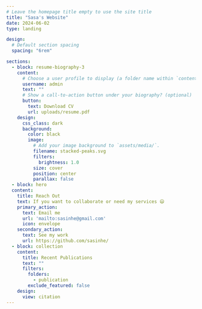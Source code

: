 ```yaml
---
# Leave the homepage title empty to use the site title
title: "Sasa's Website"
date: 2024-06-02
type: landing

design:
  # Default section spacing
  spacing: "6rem"

sections:
  - block: resume-biography-3
    content:
      # Choose a user profile to display (a folder name within `content/authors/`)
      username: admin
      text: ""
      # Show a call-to-action button under your biography? (optional)
      button:
        text: Download CV
        url: uploads/resume.pdf
    design:
      css_class: dark
      background:
        color: black
        image:
          # Add your image background to `assets/media/`.
          filename: stacked-peaks.svg
          filters:
            brightness: 1.0
          size: cover
          position: center
          parallax: false
  - block: hero
  content:
    title: Reach Out
    text: If you want to collaborate or need my services 😃
    primary_action:
      text: Email me
      url: 'mailto:sasinhe@gmail.com'
      icon: envelope
    secondary_action:
      text: See my work
      url: https://github.com/sasinhe/
  - block: collection
    content:
      title: Recent Publications
      text: ""
      filters:
        folders:
          - publication
        exclude_featured: false
    design:
      view: citation
---
```

